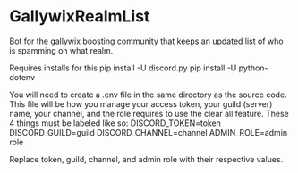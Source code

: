 # GallywixRealmList
Bot for the gallywix boosting community that keeps an updated list of who is spamming on what realm.

Requires installs for this 
pip install -U discord.py
pip install -U python-dotenv

You will need to create a .env file in the same directory as the source code. This file will be how you manage your access token, your guild (server) name, your channel, and the role requires to use the clear all feature. These 4 things must be labeled like so:
DISCORD_TOKEN=token
DISCORD_GUILD=guild
DISCORD_CHANNEL=channel
ADMIN_ROLE=admin role

Replace token, guild, channel, and admin role with their respective values. 

